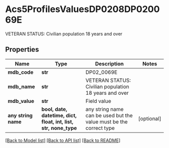 # Acs5ProfilesValuesDP0208DP020069E

VETERAN STATUS: Civilian population 18 years and over

## Properties
Name | Type | Description | Notes
------------ | ------------- | ------------- | -------------
**mdb_code** | **str** | DP02_0069E | 
**mdb_name** | **str** | VETERAN STATUS: Civilian population 18 years and over | 
**mdb_value** | **str** | Field value | 
**any string name** | **bool, date, datetime, dict, float, int, list, str, none_type** | any string name can be used but the value must be the correct type | [optional]

[[Back to Model list]](../README.md#documentation-for-models) [[Back to API list]](../README.md#documentation-for-api-endpoints) [[Back to README]](../README.md)


